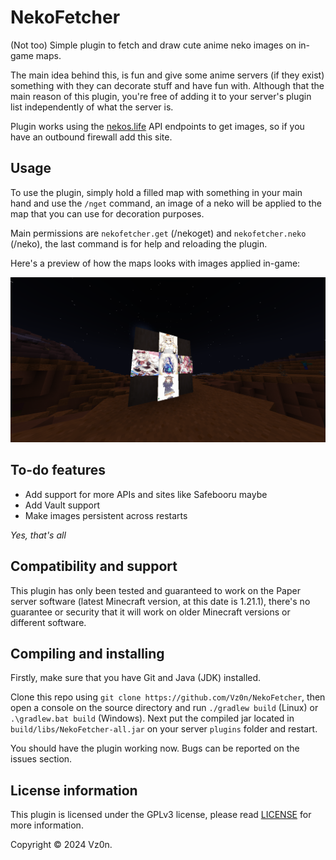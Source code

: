 # NekoFetcher

(Not too) Simple plugin to fetch and draw cute anime neko images on in-game maps.

The main idea behind this, is fun and give some anime servers (if they exist) something with they can decorate stuff and have fun with. Although that the main reason of this plugin, you're free of adding it to your server's plugin list independently of what the server is.

Plugin works using the [nekos.life](https://nekos.life) API endpoints to get images, so if you have an outbound firewall add this site.

## Usage

To use the plugin, simply hold a filled map with something in your main hand and use the `/nget` command, an image of a neko will be applied to the map that you can use for decoration purposes.

Main permissions are `nekofetcher.get` (/nekoget) and `nekofetcher.neko` (/neko), the last command is for help and reloading the plugin.

Here's a preview of how the maps looks with images applied in-game:

![Preview](image/preview.png)

## To-do features 

- Add support for more APIs and sites like Safebooru maybe
- Add Vault support
- Make images persistent across restarts

*Yes, that's all*

## Compatibility and support

This plugin has only been tested and guaranteed to work on the Paper server software (latest Minecraft version, at this date is 1.21.1), there's no guarantee or security that it will work on older Minecraft versions or different software.

## Compiling and installing

Firstly, make sure that you have Git and Java (JDK) installed.

Clone this repo using `git clone https://github.com/Vz0n/NekoFetcher`, then open a console on the source directory and run `./gradlew build` (Linux) or `.\gradlew.bat build` (Windows). Next put the compiled jar located in `build/libs/NekoFetcher-all.jar` on your server `plugins` folder and restart.

You should have the plugin working now. Bugs can be reported on the issues section.

## License information

This plugin is licensed under the GPLv3 license, please read [LICENSE](https://github.com/Vz0n/NekoFetcher/LICENSE) for more information.

Copyright © 2024 Vz0n.
